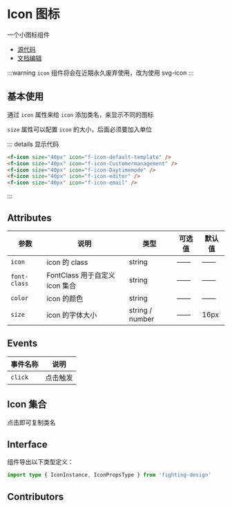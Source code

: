 # Icon 图标

一个小图标组件

- [源代码](https://github.com/FightingDesign/fighting-design/tree/master/packages/fighting-design/icon)
- [文档编辑](https://github.com/FightingDesign/fighting-design/blob/master/docs/docs/components/icon.md)

:::warning
`icon` 组件将会在近期永久废弃使用，改为使用 svg-icon
:::

## 基本使用

通过 `icon` 属性来给 `icon` 添加类名，来显示不同的图标

`size` 属性可以配置 `icon` 的大小，后面必须要加入单位

<f-icon size="40px" icon="f-icon-default-template" />
<f-icon size="40px" icon="f-icon-Customermanagement" />
<f-icon size="40px" icon="f-icon-Daytimemode" />
<f-icon size="40px" icon="f-icon-editor" />
<f-icon size="40px" icon="f-icon-email" />

::: details 显示代码

```html
<f-icon size="40px" icon="f-icon-default-template" />
<f-icon size="40px" icon="f-icon-Customermanagement" />
<f-icon size="40px" icon="f-icon-Daytimemode" />
<f-icon size="40px" icon="f-icon-editor" />
<f-icon size="40px" icon="f-icon-email" />
```

:::

## Attributes

| 参数         | 说明                           | 类型            | 可选值 | 默认值 |
| ------------ | ------------------------------ | --------------- | ------ | ------ |
| `icon`       | icon 的 class                  | string          | ——     | ——     |
| `font-class` | FontClass 用于自定义 icon 集合 | string          | ——     | ——     |
| `color`      | icon 的颜色                    | string          | ——     | ——     |
| `size`       | icon 的字体大小                | string / number | ——     | 16px   |

## Events

| 事件名称 | 说明     |
| -------- | -------- |
| `click`  | 点击触发 |

## Icon 集合

点击即可复制类名

<demo1-vue />

## Interface

组件导出以下类型定义：

```ts
import type { IconInstance, IconPropsType } from 'fighting-design'
```

## Contributors

<a href="https://github.com/Tyh2001" target="_blank">
  <f-avatar round src="https://avatars.githubusercontent.com/u/73180970?v=4" />
</a>

<script setup>
import demo1Vue from './_demos/icon/demo1.vue'
</script>
